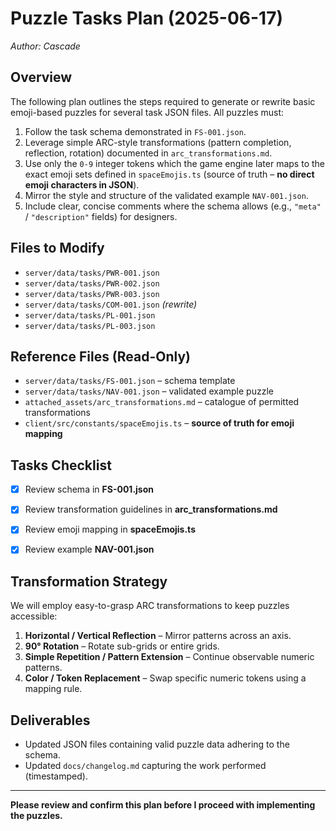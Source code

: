 # Puzzle Tasks Plan (2025-06-17)
*Author: Cascade*

## Overview
The following plan outlines the steps required to generate or rewrite basic emoji-based puzzles for several task JSON files. All puzzles must:
1. Follow the task schema demonstrated in `FS-001.json`.
2. Leverage simple ARC-style transformations (pattern completion, reflection, rotation) documented in `arc_transformations.md`.
3. Use only the `0-9` integer tokens which the game engine later maps to the exact emoji sets defined in `spaceEmojis.ts` (source of truth – **no direct emoji characters in JSON**).
4. Mirror the style and structure of the validated example `NAV-001.json`.
5. Include clear, concise comments where the schema allows (e.g., `"meta"` / `"description"` fields) for designers.

## Files to Modify
- `server/data/tasks/PWR-001.json`
- `server/data/tasks/PWR-002.json`
- `server/data/tasks/PWR-003.json`
- `server/data/tasks/COM-001.json` *(rewrite)*
- `server/data/tasks/PL-001.json`
- `server/data/tasks/PL-003.json`

## Reference Files (Read-Only)
- `server/data/tasks/FS-001.json`  – schema template
- `server/data/tasks/NAV-001.json` – validated example puzzle
- `attached_assets/arc_transformations.md` – catalogue of permitted transformations
- `client/src/constants/spaceEmojis.ts` – **source of truth for emoji mapping**

## Tasks Checklist
- [x] Review schema in **FS-001.json**
- [x] Review transformation guidelines in **arc_transformations.md**
- [x] Review emoji mapping in **spaceEmojis.ts**
- [x] Review example **NAV-001.json**



## Transformation Strategy
We will employ easy-to-grasp ARC transformations to keep puzzles accessible:
1. **Horizontal / Vertical Reflection** – Mirror patterns across an axis.
2. **90° Rotation** – Rotate sub-grids or entire grids.
3. **Simple Repetition / Pattern Extension** – Continue observable numeric patterns.
4. **Color / Token Replacement** – Swap specific numeric tokens using a mapping rule.

## Deliverables
- Updated JSON files containing valid puzzle data adhering to the schema.
- Updated `docs/changelog.md` capturing the work performed (timestamped).

---
**Please review and confirm this plan before I proceed with implementing the puzzles.**
